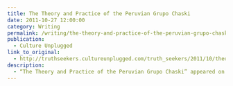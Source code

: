 ```yaml
---
title: The Theory and Practice of the Peruvian Grupo Chaski
date: 2011-10-27 12:00:00
category: Writing
permalink: /writing/the-theory-and-practice-of-the-peruvian-grupo-chaski/
publication:
  - Culture Unplugged
link_to_original:
  - http://truthseekers.cultureunplugged.com/truth_seekers/2011/10/theory-and-practice-of-the-peruvian-grupo-chaski.html
description:
  - “The Theory and Practice of the Peruvian Grupo Chaski” appeared on Culture Unplugged.com, October 27, 2011.
---
```

